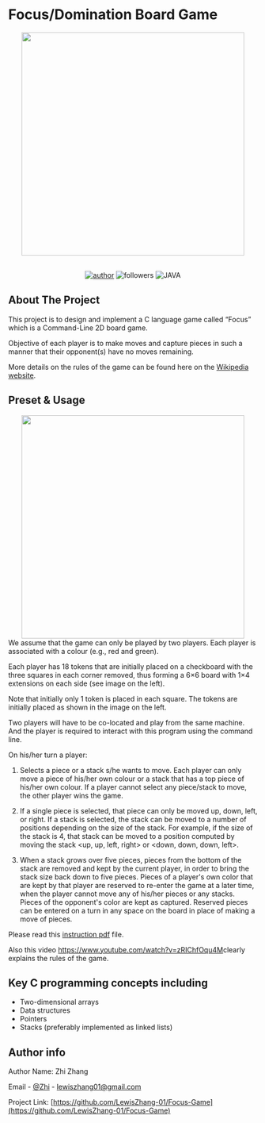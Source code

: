 # Focus/Domination Board Game
<div align="center">    
   <img src="https://upload.wikimedia.org/wikipedia/commons/6/69/Focus_2.jpg" width = 450 height = 450>
   
  <br>[![](https://img.shields.io/badge/author-ZhiZhang-red "author")](https://github.com/LewisZhang-01/)
  ![](https://img.shields.io/badge/dynamic/json?label=GitHub%20Followers&query=%24.data.totalSubs&url=https%3A%2F%2Fapi.spencerwoo.com%2Fsubstats%2F%3Fsource%3Dgithub%26queryKey%3DLewisZhang-01&labelColor=282c34&color=181717&logo=github&longCache=true "followers")
  ![](https://img.shields.io/badge/C-green.svg "JAVA")
</div>

## About The Project
This project is to design and implement a C language game called “Focus” which is a Command-Line 2D board game.

Objective of each player is to make moves and capture pieces in such a manner that their opponent(s) have no moves remaining. 

More details on the rules of the game can be found here on the [Wikipedia website](https://en.wikipedia.org/wiki/Focus_(board_game)).

## Preset & Usage
<div align="center">   
<img src="https://upload.wikimedia.org/wikipedia/commons/d/d4/Focus_01.svg" width = 450 height = 450>
</div>
We assume that the game can only be played by two players. Each player is associated with a colour (e.g., red and green).

Each player has 18 tokens that are initially placed on a checkboard with the three squares in each corner removed, thus forming a 6×6 board with 1×4 extensions on each side (see image on the left).

Note that initially only 1 token is placed in each square. The tokens are initially placed as shown in the image on the left.

Two players will have to be co-located and play from the same machine. And the player is required to interact with this program using the command line.

On his/her turn a player:
1. Selects a piece or a stack s/he wants to move. Each player can only move a piece of
his/her own colour or a stack that has a top piece of his/her own colour. If a player
cannot select any piece/stack to move, the other player wins the game.

2. If a single piece is selected, that piece can only be moved up, down, left, or right. If a stack is selected, the stack can be moved to a number of positions depending on the
size of the stack. For example, if the size of the stack is 4, that stack can be moved to a position computed by moving the stack​ <up, up, left, right>​ or ​<down, down, down, left>​.

3. When a stack grows over five pieces, pieces from the bottom of the stack are removed and kept by the current player, in order to bring the stack size back down to five pieces. Pieces of a player's own color that are kept by that player are reserved to re-enter the game at a later time, when the player cannot move any of his/her pieces or any stacks. Pieces of the opponent's color are kept as captured. Reserved pieces can be entered on a turn in any space on the board in place of making a move of pieces.

Please read this [instruction pdf](https://github.com/LewisZhang-01/Focus-Game/blob/master/Focus:Domination_Board_Game%20Instruction.pdf) file.

Also this video ​https://www.youtube.com/watch?v=zRIChfOqu4M​ clearly explains the rules of the game.

## Key C programming concepts including
  * Two-dimensional arrays
  * Data structures
  * Pointers
  * Stacks (preferably implemented as linked lists)

## Author info
Author Name: Zhi Zhang  
   
Email - [@Zhi](lewiszhang01@gmail.com) - lewiszhang01@gmail.com

Project Link: [https://github.com/LewisZhang-01/Focus-Game](https://github.com/LewisZhang-01/Focus-Game)
